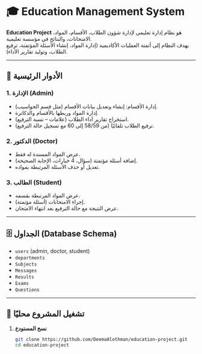 # 🎓 Education Management System

**Education Project** هو نظام إدارة تعليمي لإدارة شؤون الطلاب، الأقسام، المواد، الامتحانات، والنتائج في مؤسسة تعليمية.  
يهدف النظام إلى أتمتة العمليات الأكاديمية (إدارة المواد، إنشاء الأسئلة المؤتمتة، ترفيع الطلاب، وتوليد تقارير الأداء).  

---

## 👤 الأدوار الرئيسية

### 1. الإدارة (Admin)
- إدارة الأقسام: إنشاء وتعديل بيانات الأقسام (مثل قسم الحواسيب).
- إدارة المواد وربطها بالأقسام والدكاترة.
- استخراج تقارير أداء الطلاب (علامات – نسبة الترفيع).
- ترفيع الطلاب تلقائيًا (من 58/59 إلى 60 مع تسجيل حالة الترفيع).

### 2. الدكتور (Doctor)
- عرض المواد المسندة له فقط.
- إضافة أسئلة مؤتمتة (سؤال، 4 خيارات، الإجابة الصحيحة).
- تعديل أو حذف الأسئلة المرتبطة بمواده.

### 3. الطالب (Student)
- عرض المواد المرتبطة بقسمه.
- إجراء الامتحانات (أسئلة مؤتمتة).
- عرض النتيجة مع حالة الترفيع بعد انتهاء الامتحان.

---

## 🗄️ الجداول (Database Schema)

- `users` (admin, doctor, student)  
- `departments`  
- `Subjects`  
- `Messages`  
- `Results`  
- `Exams`  
- `Questions`  

---


## 🚀 تشغيل المشروع محليًا

1. **نسخ المستودع**
   ```bash
   git clone https://github.com/DeemaAlothman/education-project.git
   cd education-project
